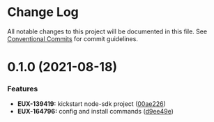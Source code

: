 # Change Log

All notable changes to this project will be documented in this file.
See [Conventional Commits](https://conventionalcommits.org) for commit guidelines.

# 0.1.0 (2021-08-18)


### Features

* **EUX-139419:** kickstart node-sdk project ([00ae226](https://github.com/securityscorecard/node-sdk/commit/00ae2264a7fc9541580a27a49fae5711cb0f5c12))
* **EUX-164796:** config and install commands ([d9ee49e](https://github.com/securityscorecard/node-sdk/commit/d9ee49e54fee378a2fa0329868b9efcf16f6511a))
